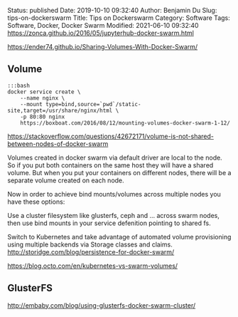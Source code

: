 Status: published
Date: 2019-10-10 09:32:40
Author: Benjamin Du
Slug: tips-on-dockerswarm
Title: Tips on Dockerswarm
Category: Software
Tags: Software, Docker, Docker Swarm
Modified: 2021-06-10 09:32:40
https://zonca.github.io/2016/05/jupyterhub-docker-swarm.html

https://ender74.github.io/Sharing-Volumes-With-Docker-Swarm/

## Volume

    :::bash
    docker service create \
        --name nginx \
        --mount type=bind,source=`pwd`/static-site,target=/usr/share/nginx/html \
        -p 80:80 nginx
        https://boxboat.com/2016/08/12/mounting-volumes-docker-swarm-1-12/

https://stackoverflow.com/questions/42672171/volume-is-not-shared-between-nodes-of-docker-swarm

Volumes created in docker swarm via default driver are local to the node. So if you put both containers on the same host they will have a shared volume. But when you put your containers on different nodes, there will be a separate volume created on each node.

Now in order to achieve bind mounts/volumes across multiple nodes you have these options:

Use a cluster filesystem like glusterfs, ceph and ... across swarm nodes, then use bind mounts in your service defenition pointing to shared fs.


Switch to Kubernetes and take advantage of automated volume provisioning using multiple backends via Storage classes and claims.
http://storidge.com/blog/persistence-for-docker-swarm/

https://blog.octo.com/en/kubernetes-vs-swarm-volumes/

## GlusterFS

http://embaby.com/blog/using-glusterfs-docker-swarm-cluster/
